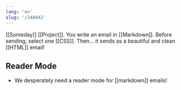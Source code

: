 ```yaml
---
lang: 'en'
slug: '/24A042'
---
```


[[Someday]] [[Project]]. You write an email in [[Markdown]]. Before sending, select one [[CSS]]. Then... it sends as a beautiful and clean [[HTML]] email!

## Reader Mode

- We desperately need a reader mode for [[markdown]] emails!
